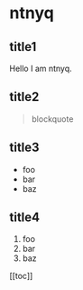 # ntnyq

## title1

Hello I am ntnyq.

## title2

> blockquote

## title3

- foo
- bar
- baz

## title4

1. foo
2. bar
3. baz

[[toc]]

